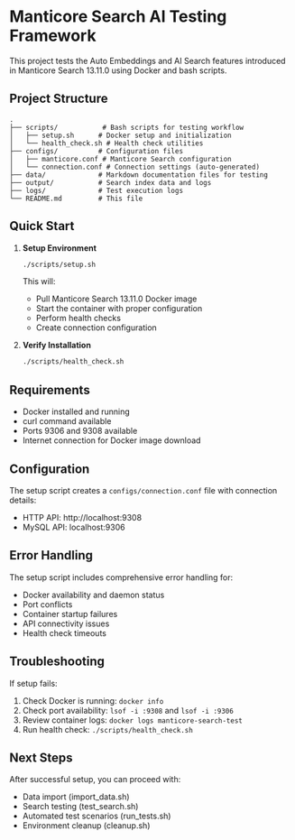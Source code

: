 # Manticore Search AI Testing Framework

This project tests the Auto Embeddings and AI Search features introduced in Manticore Search 13.11.0 using Docker and bash scripts.

## Project Structure

```
.
├── scripts/           # Bash scripts for testing workflow
│   ├── setup.sh      # Docker setup and initialization
│   └── health_check.sh # Health check utilities
├── configs/          # Configuration files
│   ├── manticore.conf # Manticore Search configuration
│   └── connection.conf # Connection settings (auto-generated)
├── data/             # Markdown documentation files for testing
├── output/           # Search index data and logs
├── logs/             # Test execution logs
└── README.md         # This file
```

## Quick Start

1. **Setup Environment**
   ```bash
   ./scripts/setup.sh
   ```
   This will:
   - Pull Manticore Search 13.11.0 Docker image
   - Start the container with proper configuration
   - Perform health checks
   - Create connection configuration

2. **Verify Installation**
   ```bash
   ./scripts/health_check.sh
   ```

## Requirements

- Docker installed and running
- curl command available
- Ports 9306 and 9308 available
- Internet connection for Docker image download

## Configuration

The setup script creates a `configs/connection.conf` file with connection details:
- HTTP API: http://localhost:9308
- MySQL API: localhost:9306

## Error Handling

The setup script includes comprehensive error handling for:
- Docker availability and daemon status
- Port conflicts
- Container startup failures
- API connectivity issues
- Health check timeouts

## Troubleshooting

If setup fails:
1. Check Docker is running: `docker info`
2. Check port availability: `lsof -i :9308` and `lsof -i :9306`
3. Review container logs: `docker logs manticore-search-test`
4. Run health check: `./scripts/health_check.sh`

## Next Steps

After successful setup, you can proceed with:
- Data import (import_data.sh)
- Search testing (test_search.sh)
- Automated test scenarios (run_tests.sh)
- Environment cleanup (cleanup.sh)